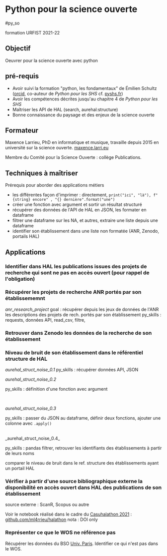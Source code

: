 # Python pour la science ouverte
#py_so

formation URFIST 2021-22 

## Objectif 

Oeuvrer pour la science ouverte avec python

## pré-requis

- Avoir suivi la formation "python, les fondamentaux" de Émilien Schultz ([orcid](http://orcid.org/0000-0002-6215-3606), co-auteur de _Python pour les SHS_ cf. [pyshs.fr](http://pyshs.fr/))
- Avoir les compétences décrites jusqu'au chapitre 4 de  _Python pour les SHS_
- Maîtriser les API de HAL (search, aurehal:structure)
- Bonne connaissance du paysage et des enjeux de la science ouverte


## Formateur

Maxence Larrieu, PhD en informatique et musique, travaille depuis 2015 en université sur la science ouverte. [maxence.larri.eu](https://maxence.larri.eu)

Membre du Comité pour la Science Ouverte : collège Publications.


## Techniques à maîtriser

Prérequis pour aborder des applications métiers

* les différentes façon d'imprimer : directement, `print("ici", "là"), f"{string} encore" , "{} dernière".format("une")`
* créer une fonction avec argument et sortir un résultat structuré
* récupérer des données de l'API de HAL en JSON, les formater en dataframe
* filtrer une dataframe sur les NA, et autres, extraire une liste depuis une dataframe
* identifier son établissement dans une liste non formatée (ANR, Zenodo, portails HAL)
 

## Applications


### Identifier dans HAL les publications issues des projets de recherche qui sont ne pas en accès ouvert (pour rappel de l'obligation)


### Récupérer les projets de recherche ANR portés par son établissememnt

_anr_research_project_
goal : récupérer depuis les jeux de données de l'ANR les descriptions des projets de rech. portés par son établissement
py_skills : requests, données API, read_csv, filtre, 


### Retrouver dans Zenodo les données de la recherche de son établissement



### Niveau de bruit de son établissement dans le référentiel structure de HAL

_aurehal_struct_noise_0.1_
py_skills : récupérer données API, JSON


_aurehal_struct_noise_0.2_

py_skills : définition d'une fonction avec argument

<br />

_aurehal_struct_noise_0.3_

py_skills : passer du JSON au dataframe, définir deux fonctions, ajouter une colonne avec `.apply()`

<br />
_aurehal_struct_noise_0.4_

py_skills : pandas filtrer, retrouver les identifiants des établissements à partir de leurs noms

comparer le niveau de bruit dans le ref. structure des établissements ayant un portail HAL


### Vérifier à partir d'une source bibliographique externe la disponibilité en accès ouvert dans HAL des publications de son établissement

source externe : ScanR, Scopus ou autre 

Voir le notebook réalisé dans le cadre du [Casuhalathon 2021](https://casuhal2021.sciencesconf.org/resource/page/id/8) :  [github.com/ml4rrieu/halathon](https://github.com/ml4rrieu/halathon)
nota : DOI only

### Représenter ce que le WOS ne référence pas

Récupérer les données du BSO [Univ. Paris](https://github.com/ml4rrieu/bso_univ_paris). Identifier ce qui n'est pas dans le WOS. 
